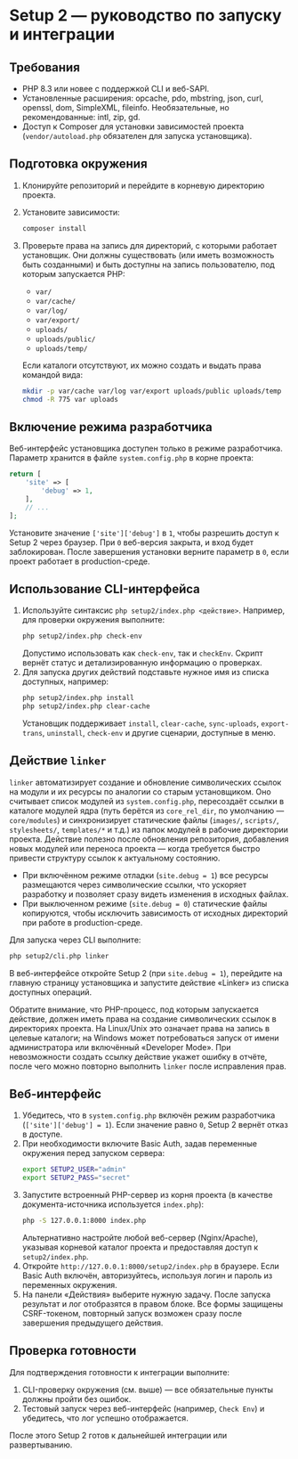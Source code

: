 # Setup 2 — руководство по запуску и интеграции

## Требования

* PHP 8.3 или новее с поддержкой CLI и веб-SAPI.
* Установленные расширения: opcache, pdo, mbstring, json, curl, openssl, dom, SimpleXML, fileinfo. Необязательные, но рекомендованные: intl, zip, gd.
* Доступ к Composer для установки зависимостей проекта (`vendor/autoload.php` обязателен для запуска установщика).

## Подготовка окружения

1. Клонируйте репозиторий и перейдите в корневую директорию проекта.
2. Установите зависимости:
   ```bash
   composer install
   ```
3. Проверьте права на запись для директорий, с которыми работает установщик. Они должны существовать (или иметь возможность быть созданными) и быть доступны на запись пользователю, под которым запускается PHP:
   * `var/`
   * `var/cache/`
   * `var/log/`
   * `var/export/`
   * `uploads/`
   * `uploads/public/`
   * `uploads/temp/`

   Если каталоги отсутствуют, их можно создать и выдать права командой вида:
   ```bash
   mkdir -p var/cache var/log var/export uploads/public uploads/temp
   chmod -R 775 var uploads
   ```

## Включение режима разработчика

Веб-интерфейс установщика доступен только в режиме разработчика. Параметр хранится в файле `system.config.php` в корне проекта:

```php
return [
    'site' => [
        'debug' => 1,
    ],
    // ...
];
```

Установите значение `['site']['debug']` в `1`, чтобы разрешить доступ к Setup 2 через браузер. При `0` веб-версия закрыта, и вход будет заблокирован. После завершения установки верните параметр в `0`, если проект работает в production-среде.

## Использование CLI-интерфейса

1. Используйте синтаксис `php setup2/index.php <действие>`. Например, для проверки окружения выполните:
   ```bash
   php setup2/index.php check-env
   ```
   Допустимо использовать как `check-env`, так и `checkEnv`. Скрипт вернёт статус и детализированную информацию о проверках.
2. Для запуска других действий подставьте нужное имя из списка доступных, например:
   ```bash
   php setup2/index.php install
   php setup2/index.php clear-cache
   ```
   Установщик поддерживает `install`, `clear-cache`, `sync-uploads`, `export-trans`, `uninstall`, `check-env` и другие сценарии, доступные в меню.

## Действие `linker`

`linker` автоматизирует создание и обновление символических ссылок на модули и их ресурсы по аналогии со старым установщиком. Оно считывает список модулей из `system.config.php`, пересоздаёт ссылки в каталоге модулей ядра (путь берётся из `core_rel_dir`, по умолчанию — `core/modules`) и синхронизирует статические файлы (`images/`, `scripts/`, `stylesheets/`, `templates/*` и т.д.) из папок модулей в рабочие директории проекта. Действие полезно после обновления репозитория, добавления новых модулей или переноса проекта — когда требуется быстро привести структуру ссылок к актуальному состоянию.

* При включённом режиме отладки (`site.debug = 1`) все ресурсы размещаются через символические ссылки, что ускоряет разработку и позволяет сразу видеть изменения в исходных файлах.
* При выключенном режиме (`site.debug = 0`) статические файлы копируются, чтобы исключить зависимость от исходных директорий при работе в production-среде.

Для запуска через CLI выполните:

```bash
php setup2/cli.php linker
```

В веб-интерфейсе откройте Setup 2 (при `site.debug = 1`), перейдите на главную страницу установщика и запустите действие «Linker» из списка доступных операций.

Обратите внимание, что PHP-процесс, под которым запускается действие, должен иметь права на создание символических ссылок в директориях проекта. На Linux/Unix это означает права на запись в целевые каталоги; на Windows может потребоваться запуск от имени администратора или включённый «Developer Mode». При невозможности создать ссылку действие укажет ошибку в отчёте, после чего можно повторно выполнить `linker` после исправления прав.

## Веб-интерфейс

1. Убедитесь, что в `system.config.php` включён режим разработчика (`['site']['debug'] = 1`). Если значение равно `0`, Setup 2 вернёт отказ в доступе.
2. При необходимости включите Basic Auth, задав переменные окружения перед запуском сервера:
   ```bash
   export SETUP2_USER="admin"
   export SETUP2_PASS="secret"
   ```
3. Запустите встроенный PHP-сервер из корня проекта (в качестве документа-источника используется `index.php`):
   ```bash
   php -S 127.0.0.1:8000 index.php
   ```
   Альтернативно настройте любой веб-сервер (Nginx/Apache), указывая корневой каталог проекта и предоставляя доступ к `setup2/index.php`.
4. Откройте `http://127.0.0.1:8000/setup2/index.php` в браузере. Если Basic Auth включён, авторизуйтесь, используя логин и пароль из переменных окружения.
5. На панели «Действия» выберите нужную задачу. После запуска результат и лог отобразятся в правом блоке. Все формы защищены CSRF-токеном, повторный запуск возможен сразу после завершения предыдущего действия.

## Проверка готовности

Для подтверждения готовности к интеграции выполните:

1. CLI-проверку окружения (см. выше) — все обязательные пункты должны пройти без ошибок.
2. Тестовый запуск через веб-интерфейс (например, `Check Env`) и убедитесь, что лог успешно отображается.

После этого Setup 2 готов к дальнейшей интеграции или развертыванию.

